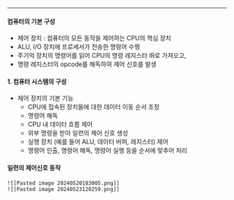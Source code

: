 
---
#### 컴퓨터의 기본 구성
- 제어 장치 : 컴퓨터의 모든 동작을 제어하는 CPU의 핵심 장치
- ALU, I/O 장치에 프로세서가 전송한 명령어 수행
- 주기억 장치의 명령어를 읽어 CPU의 명령 레지스터 IR로 가져오고,
- 명령 레지스터의 opcode를 해독하여 제어 신호를 발생

#### 1. 컴퓨터 시스템의 구성
- 제어 장치의 기본 기능
	- CPU에 접속된 장치들에 대한 데이터 이동 순서 조정
	- 명령어 해독
	- CPU 내 데이터 흐름 제어
	- 외부 명령을 받아 일련의 제어 신호 생성
	- 실행 장치 (예를 들어 ALU, 데이터 버퍼, 레지스터) 제어
	- 명령어 인출, 명령어 해독, 명령어 실행 등을 순서에 맞추어 처리

#### 일련의 제어신호 동작

	![[Pasted image 20240520183005.png]]
	![[Pasted image 20240523120259.png]]



